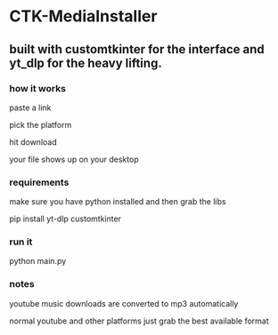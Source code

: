 # CTK-MediaInstaller
## built with customtkinter for the interface and yt_dlp for the heavy lifting.

### how it works

paste a link

pick the platform

hit download

your file shows up on your desktop

### requirements

make sure you have python installed and then grab the libs

pip install yt-dlp customtkinter

### run it
python main.py

### notes

youtube music downloads are converted to mp3 automatically

normal youtube and other platforms just grab the best available format

